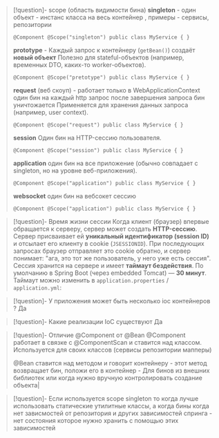 >[!question]- scope (область видимости бина)
>**singleton** - один объект - инстанс класса на весь контейнер , примеры - сервисы, репозитории
>```
>@Component @Scope("singleton") public class MyService { }
>```
>**prototype** - Каждый запрос к контейнеру (`getBean()`) создаёт **новый объект**
>Полезно для stateful-объектов (например, временных DTO, каких-то worker-объектов).
>```
>@Component @Scope("pretotype") public class MyService { }
>```
> **request** (веб скоуп) - работает только в WebApplicationContext 
>один бин на каждый http запрос
>после завершения запроса бин уничтожается 
>Применяется для хранения данных запроса (например, user context). 
>```
>@Component @Scope("request") public class MyService { }
>```
>**session** Один бин на HTTP-сессию пользователя.
> ```
>@Component @Scope("session") public class MyService { }
>```
>**application** один бин на все приложение (обычно совпадает с singleton, но на уровне веб-приложения). 
>```
>@Component @Scope("application") public class MyService { }
>```
>**websocket** один бин на вебсокет сессию 
>```
>@Component @Scope("application") public class MyService { }
>```

>[!question]- Время жизни сессии
>Когда клиент (браузер) впервые обращается к серверу, сервер может создать **HTTP-сессию**.
>Сервер присваивает ей **уникальный идентификатор (session ID)** и отсылает его клиенту в cookie (`JSESSIONID`).
>При последующих запросах браузер отправляет это cookie обратно, и сервер понимает: "ага, это тот же пользователь, у него уже есть сессия".
>Сессия хранится на сервере и имеет **таймаут бездействия**.
>По умолчанию в Spring Boot (через embedded Tomcat) — **30 минут**.
>Таймаут можно изменить в `application.properties` / `application.yml`:
>

>[!question]- У приложения может быть несколько ioc контейнеров ?
>Да

>[!question]- Какие реализации IoC существуют
>Да

>[!question]- Отличие @Component от @Bean
>@Component работает в связке с @ComponentScan и ставится над классом. Используется для своих классов (сервисы репозитории мапперы)
>
>@Bean ставится над методом и говорит контейнеру - этот метод возвращает бин, положи его в контейнер - Для бинов из внешних библиотек или когда нужно вручную контролировать создание объекта|

>[!question]- Если используется scope singleton то когда лучше использовать статические утилитные классы, а когда бины 
>когда нет зависмостей от репозитория и других зависимостей спринга - нет состояния которое нужно хранить с помощью этих зависимостей 


